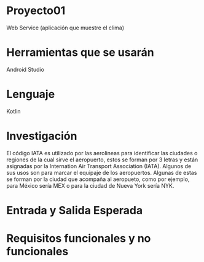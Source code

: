 # Proyecto01
Web Service (aplicación que muestre el clima)

# Herramientas que se usarán
Android Studio

# Lenguaje
Kotlin

# Investigación

El código IATA es utilizado por las aerolineas para identificar las ciudades o regiones de la cual sirve el aeropuerto, estos se forman por 3 letras y están asignadas por la Internation Air Transport Association (IATA). Algunos de sus usos son para marcar el equipaje de los aeropuertos. Algunas de estas se forman por la ciudad que acompaña al aeropueto, como por ejemplo, para México sería MEX o para la ciudad de Nueva York sería NYK.

# Entrada y Salida Esperada
# Requisitos funcionales y no funcionales

